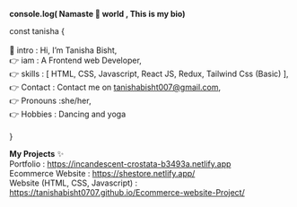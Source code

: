 <b>console.log( Namaste 🙏 world , This is my bio)</b>
</hr>

const tanisha { </br>
</br>
 👋 intro :  Hi, I’m Tanisha Bisht, </br>
 👉 iam   : A Frontend web Developer,</br>
 👉 skills : [ HTML, CSS, Javascript, React JS, Redux, Tailwind Css (Basic) ],</br>
 👉 Contact : Contact me on tanishabisht007@gmail.com,</br>
 👉 Pronouns :she/her,</br>
 👉 Hobbies : Dancing and yoga</br>
 </br>
  }

 <b>My Projects</b> ✨ </br>
 Portfolio : https://incandescent-crostata-b3493a.netlify.app</br>
 Ecommerce Website : https://shestore.netlify.app/ </br>
 Website (HTML, CSS, Javascript) :  https://tanishabisht0707.github.io/Ecommerce-website-Project/</br>
 
 
  
